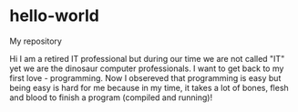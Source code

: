 # hello-world
My repository

Hi I am a retired IT professional but during our time we are not called "IT" yet we are the dinosaur computer professionals.
I want to get back to my first love - programming. Now I obsereved that programming is easy but being easy is hard for me because in my time, it takes a lot of bones, flesh and blood to finish a program (compiled and running)!
